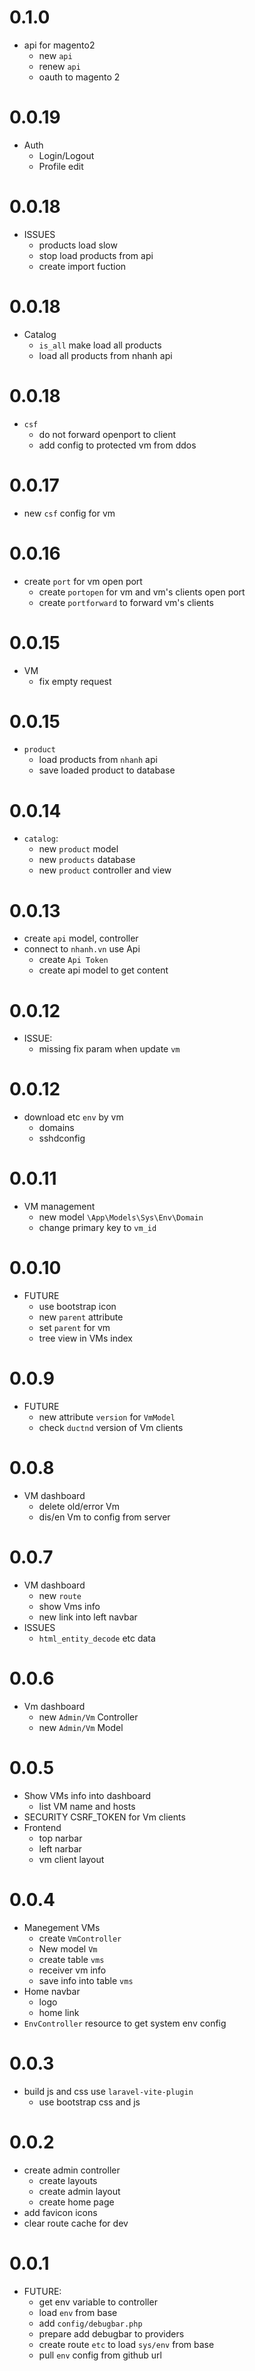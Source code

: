 # 0.1.0

- api for magento2
  - new `api`
  - renew `api`
  - oauth to magento 2

# 0.0.19

- Auth
  - Login/Logout
  - Profile edit

# 0.0.18

- ISSUES
  - products load slow
  - stop load products from api
  - create import fuction

# 0.0.18

- Catalog
  - `is_all` make load all products
  - load all products from nhanh api

# 0.0.18

- `csf`
  - do not forward openport to client
  - add config to protected vm from ddos

# 0.0.17

- new `csf` config for vm

# 0.0.16

- create `port` for vm open port
  - create `portopen` for vm and vm's clients open port
  - create `portforward` to forward vm's clients

# 0.0.15

- VM
  - fix empty request

# 0.0.15

- `product`
  - load products from `nhanh` api
  - save loaded product to database

# 0.0.14

- `catalog`:
  - new `product` model
  - new `products` database
  - new `product` controller and view

# 0.0.13

- create `api` model, controller
- connect to `nhanh.vn` use Api
  - create `Api Token`
  - create api model to get content

# 0.0.12

- ISSUE:
  - missing fix param when update `vm`

# 0.0.12

- download etc `env` by vm
  - domains
  - sshdconfig

# 0.0.11

- VM management
  - new model `\App\Models\Sys\Env\Domain`
  - change primary key to `vm_id`

# 0.0.10

- FUTURE
  - use bootstrap icon
  - new `parent` attribute
  - set `parent` for vm
  - tree view in VMs index

# 0.0.9

- FUTURE
  - new attribute `version` for `VmModel`
  - check `ductnd` version of Vm clients

# 0.0.8

- VM dashboard
  - delete old/error Vm
  - dis/en Vm to config from server

# 0.0.7

- VM dashboard
  - new `route`
  - show Vms info
  - new link into left navbar
- ISSUES
  - `html_entity_decode` etc data

# 0.0.6

- Vm dashboard
  - new `Admin/Vm` Controller
  - new `Admin/Vm` Model

# 0.0.5

- Show VMs info into dashboard
  - list VM name and hosts
- SECURITY CSRF_TOKEN for Vm clients
- Frontend
  - top narbar
  - left narbar
  - vm client layout

# 0.0.4

- Manegement VMs
  - create `VmController`
  - New model `Vm`
  - create table `vms`
  - receiver vm info
  - save info into table `vms`
- Home navbar
  - logo
  - home link
- `EnvController` resource to get system env config

# 0.0.3

- build js and css use `laravel-vite-plugin`
  - use bootstrap css and js

# 0.0.2

- create admin controller
  - create layouts
  - create admin layout
  - create home page
- add favicon icons
- clear route cache for dev

# 0.0.1

- FUTURE:
  - get env variable to controller
  - load `env` from base
  - add `config/debugbar.php`
  - prepare add debugbar to providers
  - create route `etc` to load `sys/env` from base
  - pull `env` config from github url
